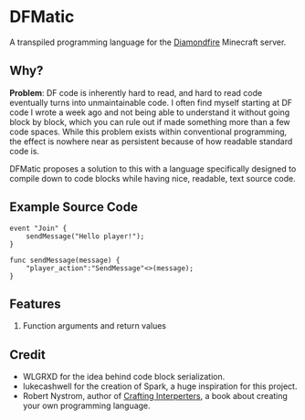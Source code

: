 # DFMatic
A transpiled programming language for the [Diamondfire](https://mcdiamondfire.com) Minecraft server.

## Why?
<b>Problem</b>: DF code is inherently hard to read, and hard to read code eventually turns into unmaintainable code. I often find myself starting at DF code I wrote a week ago and not being able to understand it without going block by block, which you can rule out if made something more than a few code spaces. While this problem exists within conventional programming, the effect is nowhere near as persistent because of how readable standard code is.

DFMatic proposes a solution to this with a language specifically designed to compile down to code blocks while having nice, readable, text source code.

## Example Source Code
```
event "Join" {
    sendMessage("Hello player!");
}

func sendMessage(message) {
    "player_action":"SendMessage"<>(message);
}
```

## Features
1. Function arguments and return values

## Credit
* WLGRXD for the idea behind code block serialization.
* lukecashwell for the creation of Spark, a huge inspiration for this project.
* Robert Nystrom, author of [Crafting Interperters](https://craftinginterpreters.com/), a book about creating your own programming language. 